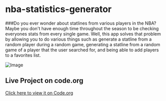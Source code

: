# nba-statistics-generator

###Do you ever wonder about statlines from various players in the NBA? Maybe you don't have enough time throughout the season to be checking everyones stats from every single game. Well, this app solves that problem by allowing you to do various things such as generate a statline from a random player during a random game, generating a statline from a random game of a player that the user searched for, and being able to add players to a favorites list.

![Image](https://github.com/user-attachments/assets/78c4f37e-52f5-498f-b05e-af9b6146fd7c)

## Live Project on code.org 

[Click here to view it on Code.org](https://studio.code.org/projects/applab/7ggYeRJ9kJsn66Y-oLjiioxdk0_9RO_sxni6wLr2spI)
